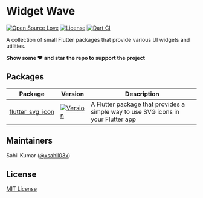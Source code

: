 # Widget Wave

[![Open Source Love](https://badges.frapsoft.com/os/v1/open-source.svg?v=102)](https://opensource.org/licenses/MIT)
[![License](https://img.shields.io/badge/license-MIT-blue.svg)](https://github.com/xsahil03x/widget_wave/blob/main/LICENSE)
[![Dart CI](https://github.com/xsahil03x/widget_wave/workflows/widget_wave/badge.svg)](https://github.com/xsahil03x/widget_wave/actions)

A collection of small Flutter packages that provide various UI widgets and utilities.

**Show some ❤️ and star the repo to support the project**

## Packages

| Package                                       | Version                                                                                                             | Description                                                                       |
|-----------------------------------------------|---------------------------------------------------------------------------------------------------------------------|-----------------------------------------------------------------------------------|
| [flutter_svg_icon](packages/flutter_svg_icon) | [![Version](https://img.shields.io/pub/v/flutter_svg_icon.svg)](https://pub.dartlang.org/packages/flutter_svg_icon) | A Flutter package that provides a simple way to use SVG icons in your Flutter app |

## Maintainers

Sahil Kumar ([@xsahil03x](https://github.com/xsahil03x))

## License

[MIT License](LICENSE)
